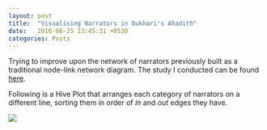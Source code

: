 ```yaml
---
layout: post
title:  "Visualising Narrators in Bukhari's Ahadith"
date:   2016-06-25 13:45:31 +0530
categories: Posts
---
```


Trying to improve upon the network of narrators previously built as a traditional node-link network diagram. The study I conducted can be found [here](http://rpubs.com/aakazmi/bukhariAnalyses_P1).   

Following is a Hive Plot that arranges each category of narrators on a different line, sorting them in order of *in* and *out* edges they have.

<a href="..." target="_blank"> <img src="{{ site.baseurl }}/assets/img/hp_narrators.png"> </a>

